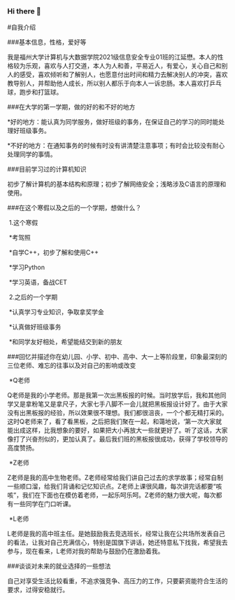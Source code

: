 ### Hi there 👋

<!--
**FZUjym/FZUjym** is a ✨ _special_ ✨ repository because its `README.md` (this file) appears on your GitHub profile.

Here are some ideas to get you started:

- 🔭 I’m currently working on ...
- 🌱 I’m currently learning ...
- 👯 I’m looking to collaborate on ...
- 🤔 I’m looking for help with ...
- 💬 Ask me about ...
- 📫 How to reach me: ...
- 😄 Pronouns: ...
- ⚡ Fun fact: ...
-->
#自我介绍

###基本信息，性格，爱好等

​	我是福州大学计算机与大数据学院2021级信息安全专业01班的江延懋。本人的性格较为乐观，喜欢与人打交道，本人为人和善，平易近人，有爱心，关心自己和别人的感受，喜欢倾听和了解别人，也愿意付出时间和精力去解决别人的冲突，喜欢教导别人，并帮助他人成长，所以别人都乐于向本人一诉忠肠。本人喜欢打乒乓球，跑步和打篮球。

###在大学的第一学期，做的好的和不好的地方

​	*好的地方：能认真为同学服务，做好班级的事务，在保证自己的学习的同时能处理好班级事务。

​	*不好的地方：在通知事务的时候有时没有讲清楚注意事项；有时会比较没有耐心处理同学的事情。

###目前学习过的计算机知识

​	初步了解计算机的基本结构和原理；初步了解网络安全；浅略涉及C语言的原理和使用。

###在这个寒假以及之后的一个学期，想做什么？

​	1.这个寒假

​		*考驾照

​		*自学C++，初步了解和使用C++

​		*学习Python

​		*学习英语，备战CET

​	2.之后的一个学期

​		*认真学习专业知识，争取拿奖学金

​		*认真做好班级事务

​		*和同学友好相处，希望能结交到新的朋友

###回忆并描述你在幼儿园、小学、初中、高中、大一上等阶段里，印象最深刻的三位老师、难忘的往事以及对自己的影响或改变

​	*Q老师

​		Q老师是我的小学老师。那是我第一次出黑板报的时候。当时放学后，我和其他同学又是拿粉笔又是拿尺子，大家七手八脚不一会儿就把黑板报设计好了。由于大家没有出黑板报的经验，所以效果很不理想。我们都很沮丧，一个个都无精打采的。这时Q老师来了，看了看黑板，之后把我们聚在一起，和蔼地说，‘第一次大家就能出成这样，比我想象的要好，如果把大小再放大一些就更好了。听了这话，大家像打了兴奋剂似的，更加认真了。最后我们班的黑板报很成功，获得了学校领导的高度赞扬。

​	*Z老师

​		Z老师是我的高中生物老师。Z老师经常给我们讲自己过去的求学故事；经常自制一些顺口溜，给我们背诵和记忆知识点。Z老师上课很风趣，每次讲完话都要“咳咳”，我们在下面也在模仿着老师，一起乐呵乐呵。Z老师的魅力很大呢，每次都有一些同学在门口听课。

​	*L老师

​		L老师是我的高中班主任。是她鼓励我去竞选班长，经常让我在公共场所发表自己的看法，让我对自己充满信心，特别是国旗下讲话，她还特意私下找我，希望我去参与，现在看来，L老师对我的帮助与鼓励仍在激励着我。

###谈谈对未来的就业选择的一些想法

​	自己对享受生活比较看重，不追求强竞争、高压力的工作，只要薪资能符合生活的要求，过得安稳就行。
